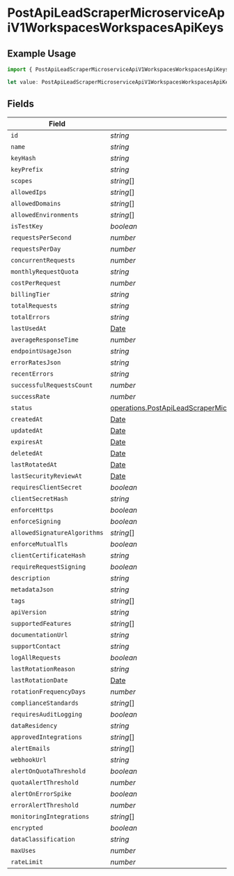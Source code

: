 # PostApiLeadScraperMicroserviceApiV1WorkspacesWorkspacesApiKeys

## Example Usage

```typescript
import { PostApiLeadScraperMicroserviceApiV1WorkspacesWorkspacesApiKeys } from "oppulence-backend-sdk/models/operations";

let value: PostApiLeadScraperMicroserviceApiV1WorkspacesWorkspacesApiKeys = {};
```

## Fields

| Field                                                                                                                                                                                                                    | Type                                                                                                                                                                                                                     | Required                                                                                                                                                                                                                 | Description                                                                                                                                                                                                              |
| ------------------------------------------------------------------------------------------------------------------------------------------------------------------------------------------------------------------------ | ------------------------------------------------------------------------------------------------------------------------------------------------------------------------------------------------------------------------ | ------------------------------------------------------------------------------------------------------------------------------------------------------------------------------------------------------------------------ | ------------------------------------------------------------------------------------------------------------------------------------------------------------------------------------------------------------------------ |
| `id`                                                                                                                                                                                                                     | *string*                                                                                                                                                                                                                 | :heavy_minus_sign:                                                                                                                                                                                                       | N/A                                                                                                                                                                                                                      |
| `name`                                                                                                                                                                                                                   | *string*                                                                                                                                                                                                                 | :heavy_minus_sign:                                                                                                                                                                                                       | N/A                                                                                                                                                                                                                      |
| `keyHash`                                                                                                                                                                                                                | *string*                                                                                                                                                                                                                 | :heavy_minus_sign:                                                                                                                                                                                                       | N/A                                                                                                                                                                                                                      |
| `keyPrefix`                                                                                                                                                                                                              | *string*                                                                                                                                                                                                                 | :heavy_minus_sign:                                                                                                                                                                                                       | N/A                                                                                                                                                                                                                      |
| `scopes`                                                                                                                                                                                                                 | *string*[]                                                                                                                                                                                                               | :heavy_minus_sign:                                                                                                                                                                                                       | N/A                                                                                                                                                                                                                      |
| `allowedIps`                                                                                                                                                                                                             | *string*[]                                                                                                                                                                                                               | :heavy_minus_sign:                                                                                                                                                                                                       | N/A                                                                                                                                                                                                                      |
| `allowedDomains`                                                                                                                                                                                                         | *string*[]                                                                                                                                                                                                               | :heavy_minus_sign:                                                                                                                                                                                                       | N/A                                                                                                                                                                                                                      |
| `allowedEnvironments`                                                                                                                                                                                                    | *string*[]                                                                                                                                                                                                               | :heavy_minus_sign:                                                                                                                                                                                                       | N/A                                                                                                                                                                                                                      |
| `isTestKey`                                                                                                                                                                                                              | *boolean*                                                                                                                                                                                                                | :heavy_minus_sign:                                                                                                                                                                                                       | N/A                                                                                                                                                                                                                      |
| `requestsPerSecond`                                                                                                                                                                                                      | *number*                                                                                                                                                                                                                 | :heavy_minus_sign:                                                                                                                                                                                                       | N/A                                                                                                                                                                                                                      |
| `requestsPerDay`                                                                                                                                                                                                         | *number*                                                                                                                                                                                                                 | :heavy_minus_sign:                                                                                                                                                                                                       | N/A                                                                                                                                                                                                                      |
| `concurrentRequests`                                                                                                                                                                                                     | *number*                                                                                                                                                                                                                 | :heavy_minus_sign:                                                                                                                                                                                                       | N/A                                                                                                                                                                                                                      |
| `monthlyRequestQuota`                                                                                                                                                                                                    | *string*                                                                                                                                                                                                                 | :heavy_minus_sign:                                                                                                                                                                                                       | N/A                                                                                                                                                                                                                      |
| `costPerRequest`                                                                                                                                                                                                         | *number*                                                                                                                                                                                                                 | :heavy_minus_sign:                                                                                                                                                                                                       | N/A                                                                                                                                                                                                                      |
| `billingTier`                                                                                                                                                                                                            | *string*                                                                                                                                                                                                                 | :heavy_minus_sign:                                                                                                                                                                                                       | N/A                                                                                                                                                                                                                      |
| `totalRequests`                                                                                                                                                                                                          | *string*                                                                                                                                                                                                                 | :heavy_minus_sign:                                                                                                                                                                                                       | N/A                                                                                                                                                                                                                      |
| `totalErrors`                                                                                                                                                                                                            | *string*                                                                                                                                                                                                                 | :heavy_minus_sign:                                                                                                                                                                                                       | N/A                                                                                                                                                                                                                      |
| `lastUsedAt`                                                                                                                                                                                                             | [Date](https://developer.mozilla.org/en-US/docs/Web/JavaScript/Reference/Global_Objects/Date)                                                                                                                            | :heavy_minus_sign:                                                                                                                                                                                                       | N/A                                                                                                                                                                                                                      |
| `averageResponseTime`                                                                                                                                                                                                    | *number*                                                                                                                                                                                                                 | :heavy_minus_sign:                                                                                                                                                                                                       | N/A                                                                                                                                                                                                                      |
| `endpointUsageJson`                                                                                                                                                                                                      | *string*                                                                                                                                                                                                                 | :heavy_minus_sign:                                                                                                                                                                                                       | N/A                                                                                                                                                                                                                      |
| `errorRatesJson`                                                                                                                                                                                                         | *string*                                                                                                                                                                                                                 | :heavy_minus_sign:                                                                                                                                                                                                       | N/A                                                                                                                                                                                                                      |
| `recentErrors`                                                                                                                                                                                                           | *string*                                                                                                                                                                                                                 | :heavy_minus_sign:                                                                                                                                                                                                       | N/A                                                                                                                                                                                                                      |
| `successfulRequestsCount`                                                                                                                                                                                                | *number*                                                                                                                                                                                                                 | :heavy_minus_sign:                                                                                                                                                                                                       | N/A                                                                                                                                                                                                                      |
| `successRate`                                                                                                                                                                                                            | *number*                                                                                                                                                                                                                 | :heavy_minus_sign:                                                                                                                                                                                                       | N/A                                                                                                                                                                                                                      |
| `status`                                                                                                                                                                                                                 | [operations.PostApiLeadScraperMicroserviceApiV1WorkspacesWorkspacesResponse200ApplicationJSONStatus](../../models/operations/postapileadscrapermicroserviceapiv1workspacesworkspacesresponse200applicationjsonstatus.md) | :heavy_minus_sign:                                                                                                                                                                                                       | N/A                                                                                                                                                                                                                      |
| `createdAt`                                                                                                                                                                                                              | [Date](https://developer.mozilla.org/en-US/docs/Web/JavaScript/Reference/Global_Objects/Date)                                                                                                                            | :heavy_minus_sign:                                                                                                                                                                                                       | N/A                                                                                                                                                                                                                      |
| `updatedAt`                                                                                                                                                                                                              | [Date](https://developer.mozilla.org/en-US/docs/Web/JavaScript/Reference/Global_Objects/Date)                                                                                                                            | :heavy_minus_sign:                                                                                                                                                                                                       | N/A                                                                                                                                                                                                                      |
| `expiresAt`                                                                                                                                                                                                              | [Date](https://developer.mozilla.org/en-US/docs/Web/JavaScript/Reference/Global_Objects/Date)                                                                                                                            | :heavy_minus_sign:                                                                                                                                                                                                       | N/A                                                                                                                                                                                                                      |
| `deletedAt`                                                                                                                                                                                                              | [Date](https://developer.mozilla.org/en-US/docs/Web/JavaScript/Reference/Global_Objects/Date)                                                                                                                            | :heavy_minus_sign:                                                                                                                                                                                                       | N/A                                                                                                                                                                                                                      |
| `lastRotatedAt`                                                                                                                                                                                                          | [Date](https://developer.mozilla.org/en-US/docs/Web/JavaScript/Reference/Global_Objects/Date)                                                                                                                            | :heavy_minus_sign:                                                                                                                                                                                                       | N/A                                                                                                                                                                                                                      |
| `lastSecurityReviewAt`                                                                                                                                                                                                   | [Date](https://developer.mozilla.org/en-US/docs/Web/JavaScript/Reference/Global_Objects/Date)                                                                                                                            | :heavy_minus_sign:                                                                                                                                                                                                       | N/A                                                                                                                                                                                                                      |
| `requiresClientSecret`                                                                                                                                                                                                   | *boolean*                                                                                                                                                                                                                | :heavy_minus_sign:                                                                                                                                                                                                       | N/A                                                                                                                                                                                                                      |
| `clientSecretHash`                                                                                                                                                                                                       | *string*                                                                                                                                                                                                                 | :heavy_minus_sign:                                                                                                                                                                                                       | N/A                                                                                                                                                                                                                      |
| `enforceHttps`                                                                                                                                                                                                           | *boolean*                                                                                                                                                                                                                | :heavy_minus_sign:                                                                                                                                                                                                       | N/A                                                                                                                                                                                                                      |
| `enforceSigning`                                                                                                                                                                                                         | *boolean*                                                                                                                                                                                                                | :heavy_minus_sign:                                                                                                                                                                                                       | N/A                                                                                                                                                                                                                      |
| `allowedSignatureAlgorithms`                                                                                                                                                                                             | *string*[]                                                                                                                                                                                                               | :heavy_minus_sign:                                                                                                                                                                                                       | N/A                                                                                                                                                                                                                      |
| `enforceMutualTls`                                                                                                                                                                                                       | *boolean*                                                                                                                                                                                                                | :heavy_minus_sign:                                                                                                                                                                                                       | N/A                                                                                                                                                                                                                      |
| `clientCertificateHash`                                                                                                                                                                                                  | *string*                                                                                                                                                                                                                 | :heavy_minus_sign:                                                                                                                                                                                                       | N/A                                                                                                                                                                                                                      |
| `requireRequestSigning`                                                                                                                                                                                                  | *boolean*                                                                                                                                                                                                                | :heavy_minus_sign:                                                                                                                                                                                                       | N/A                                                                                                                                                                                                                      |
| `description`                                                                                                                                                                                                            | *string*                                                                                                                                                                                                                 | :heavy_minus_sign:                                                                                                                                                                                                       | N/A                                                                                                                                                                                                                      |
| `metadataJson`                                                                                                                                                                                                           | *string*                                                                                                                                                                                                                 | :heavy_minus_sign:                                                                                                                                                                                                       | N/A                                                                                                                                                                                                                      |
| `tags`                                                                                                                                                                                                                   | *string*[]                                                                                                                                                                                                               | :heavy_minus_sign:                                                                                                                                                                                                       | N/A                                                                                                                                                                                                                      |
| `apiVersion`                                                                                                                                                                                                             | *string*                                                                                                                                                                                                                 | :heavy_minus_sign:                                                                                                                                                                                                       | N/A                                                                                                                                                                                                                      |
| `supportedFeatures`                                                                                                                                                                                                      | *string*[]                                                                                                                                                                                                               | :heavy_minus_sign:                                                                                                                                                                                                       | N/A                                                                                                                                                                                                                      |
| `documentationUrl`                                                                                                                                                                                                       | *string*                                                                                                                                                                                                                 | :heavy_minus_sign:                                                                                                                                                                                                       | N/A                                                                                                                                                                                                                      |
| `supportContact`                                                                                                                                                                                                         | *string*                                                                                                                                                                                                                 | :heavy_minus_sign:                                                                                                                                                                                                       | N/A                                                                                                                                                                                                                      |
| `logAllRequests`                                                                                                                                                                                                         | *boolean*                                                                                                                                                                                                                | :heavy_minus_sign:                                                                                                                                                                                                       | N/A                                                                                                                                                                                                                      |
| `lastRotationReason`                                                                                                                                                                                                     | *string*                                                                                                                                                                                                                 | :heavy_minus_sign:                                                                                                                                                                                                       | N/A                                                                                                                                                                                                                      |
| `lastRotationDate`                                                                                                                                                                                                       | [Date](https://developer.mozilla.org/en-US/docs/Web/JavaScript/Reference/Global_Objects/Date)                                                                                                                            | :heavy_minus_sign:                                                                                                                                                                                                       | N/A                                                                                                                                                                                                                      |
| `rotationFrequencyDays`                                                                                                                                                                                                  | *number*                                                                                                                                                                                                                 | :heavy_minus_sign:                                                                                                                                                                                                       | N/A                                                                                                                                                                                                                      |
| `complianceStandards`                                                                                                                                                                                                    | *string*[]                                                                                                                                                                                                               | :heavy_minus_sign:                                                                                                                                                                                                       | N/A                                                                                                                                                                                                                      |
| `requiresAuditLogging`                                                                                                                                                                                                   | *boolean*                                                                                                                                                                                                                | :heavy_minus_sign:                                                                                                                                                                                                       | N/A                                                                                                                                                                                                                      |
| `dataResidency`                                                                                                                                                                                                          | *string*                                                                                                                                                                                                                 | :heavy_minus_sign:                                                                                                                                                                                                       | N/A                                                                                                                                                                                                                      |
| `approvedIntegrations`                                                                                                                                                                                                   | *string*[]                                                                                                                                                                                                               | :heavy_minus_sign:                                                                                                                                                                                                       | N/A                                                                                                                                                                                                                      |
| `alertEmails`                                                                                                                                                                                                            | *string*[]                                                                                                                                                                                                               | :heavy_minus_sign:                                                                                                                                                                                                       | N/A                                                                                                                                                                                                                      |
| `webhookUrl`                                                                                                                                                                                                             | *string*                                                                                                                                                                                                                 | :heavy_minus_sign:                                                                                                                                                                                                       | N/A                                                                                                                                                                                                                      |
| `alertOnQuotaThreshold`                                                                                                                                                                                                  | *boolean*                                                                                                                                                                                                                | :heavy_minus_sign:                                                                                                                                                                                                       | N/A                                                                                                                                                                                                                      |
| `quotaAlertThreshold`                                                                                                                                                                                                    | *number*                                                                                                                                                                                                                 | :heavy_minus_sign:                                                                                                                                                                                                       | N/A                                                                                                                                                                                                                      |
| `alertOnErrorSpike`                                                                                                                                                                                                      | *boolean*                                                                                                                                                                                                                | :heavy_minus_sign:                                                                                                                                                                                                       | N/A                                                                                                                                                                                                                      |
| `errorAlertThreshold`                                                                                                                                                                                                    | *number*                                                                                                                                                                                                                 | :heavy_minus_sign:                                                                                                                                                                                                       | N/A                                                                                                                                                                                                                      |
| `monitoringIntegrations`                                                                                                                                                                                                 | *string*[]                                                                                                                                                                                                               | :heavy_minus_sign:                                                                                                                                                                                                       | N/A                                                                                                                                                                                                                      |
| `encrypted`                                                                                                                                                                                                              | *boolean*                                                                                                                                                                                                                | :heavy_minus_sign:                                                                                                                                                                                                       | N/A                                                                                                                                                                                                                      |
| `dataClassification`                                                                                                                                                                                                     | *string*                                                                                                                                                                                                                 | :heavy_minus_sign:                                                                                                                                                                                                       | N/A                                                                                                                                                                                                                      |
| `maxUses`                                                                                                                                                                                                                | *number*                                                                                                                                                                                                                 | :heavy_minus_sign:                                                                                                                                                                                                       | N/A                                                                                                                                                                                                                      |
| `rateLimit`                                                                                                                                                                                                              | *number*                                                                                                                                                                                                                 | :heavy_minus_sign:                                                                                                                                                                                                       | N/A                                                                                                                                                                                                                      |